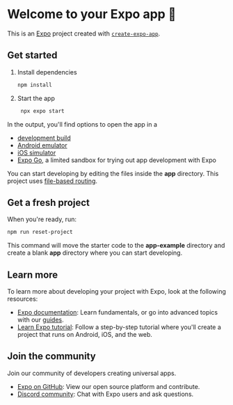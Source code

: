 # Welcome to your Expo app 👋

This is an [Expo](https://expo.dev) project created with [`create-expo-app`](https://www.npmjs.com/package/create-expo-app).

## Get started

1. Install dependencies

   ```bash
   npm install
   ```

2. Start the app

   ```bash
    npx expo start
   ```

In the output, you'll find options to open the app in a

- [development build](https://docs.expo.dev/develop/development-builds/introduction/)
- [Android emulator](https://docs.expo.dev/workflow/android-studio-emulator/)
- [iOS simulator](https://docs.expo.dev/workflow/ios-simulator/)
- [Expo Go](https://expo.dev/go), a limited sandbox for trying out app development with Expo

You can start developing by editing the files inside the **app** directory. This project uses [file-based routing](https://docs.expo.dev/router/introduction).

## Get a fresh project

When you're ready, run:

```bash
npm run reset-project
```

This command will move the starter code to the **app-example** directory and create a blank **app** directory where you can start developing.

## Learn more

To learn more about developing your project with Expo, look at the following resources:

- [Expo documentation](https://docs.expo.dev/): Learn fundamentals, or go into advanced topics with our [guides](https://docs.expo.dev/guides).
- [Learn Expo tutorial](https://docs.expo.dev/tutorial/introduction/): Follow a step-by-step tutorial where you'll create a project that runs on Android, iOS, and the web.

## Join the community

Join our community of developers creating universal apps.

- [Expo on GitHub](https://github.com/expo/expo): View our open source platform and contribute.
- [Discord community](https://chat.expo.dev): Chat with Expo users and ask questions.


<!-- ### Feasibility Report

#### 1. Executive Summary:
In this section, we will write what purpose our project serves, what services this project intends to provide, why this project is needed, and a brief description of the project.

#### 2. Description of Product/Project:
In this section, we will write all the technical aspects of our project, what section of the audience it will target, and the scope and limitations of the project.

#### 3. Technical Considerations:
In this section, we will write what technologies, languages, and resources are required for the project development. Also, if domain expertise is required, what supporting libraries we will use in this project, and if third-party software is involved.

#### 4. Product Market List:
In this section, we will write who our target audience is, how this project will be released, if there is a need for such a project, and at what price this project can be sold.

#### 5. Marketing Strategies:
In this section, we'll write how we are going to promote our project/product, what type of media we are going to use, such as social media, promotional events, press conferences, online marketing or digital marketing, paper pamphlets, and how these marketing mediums will affect product sales.

#### 6. Organization and Staffing:
In this section, we will demonstrate if there is a lack of resources, shortage of manpower (developers/domain experts, etc.), resources like hardware (IoT sensors and/or system resources) are required, and how the lack of manpower will be resolved, such as hiring persons, internships, leasing, or freelancing.

#### 7. Schedule:
In this section, we will mention in how many days this project will be completed. If the negotiated time or schedule with the customer is enough, if more time is required, it should be negotiated with the customer. What will be the time of the product release or product delivery.

#### 8. Financial Projection or Finance:
In this section, we will write the financial dependency of the project on the stakeholders. If the negotiated budget is enough, it should be negotiated with the customer for a larger budget if necessary.

#### 9. Findings and Recommendations:
In this section, we will write that after considering all the above points, if this project can be taken into consideration, if this project is financially good for the company, if it satisfies all the stakeholders, and if the project can be done within the given budget and time.

### Formatting Specifications
- **Title**: 20px
- **Heading**: 16px
- **Sub-heading**: 14px
- **Normal Text**: 12px
- **Font Family**: Times New Roman, Arial, Calibri
- **Text Alignment**: Justified -->